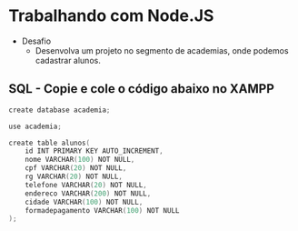 # Trabalhando com Node.JS

- Desafio
  - Desenvolva um projeto no segmento de academias, onde podemos cadastrar alunos.

## SQL - Copie e cole o código abaixo no XAMPP
```C
create database academia;

use academia;

create table alunos(
    id INT PRIMARY KEY AUTO_INCREMENT,
    nome VARCHAR(100) NOT NULL,
    cpf VARCHAR(20) NOT NULL,
    rg VARCHAR(20) NOT NULL,
    telefone VARCHAR(20) NOT NULL,
    endereco VARCHAR(200) NOT NULL,
    cidade VARCHAR(100) NOT NULL,
    formadepagamento VARCHAR(100) NOT NULL
);
```